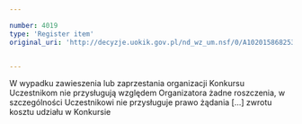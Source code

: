 ```yaml
---

number: 4019
type: 'Register item'
original_uri: 'http://decyzje.uokik.gov.pl/nd_wz_um.nsf/0/A102015868253FCFC1257AB80033031E?OpenDocument'


---
```


W wypadku zawieszenia lub zaprzestania organizacji Konkursu Uczestnikom nie przysługują względem Organizatora żadne roszczenia, w szczególności Uczestnikowi nie przysługuje prawo żądania [...] zwrotu kosztu udziału w Konkursie
